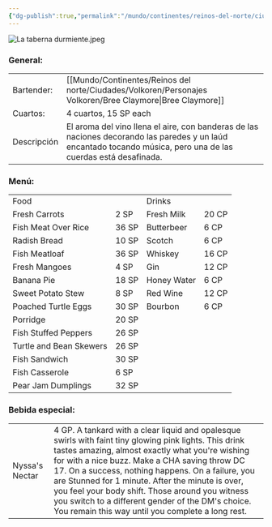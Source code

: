 ```yaml
---
{"dg-publish":true,"permalink":"/mundo/continentes/reinos-del-norte/ciudades/volkoren/establecimientos-volkoren/la-taberna-durmiente/"}
---
```


![La taberna durmiente.jpeg](/img/user/Im%C3%A1genes/La%20taberna%20durmiente.jpeg)
### General:

|             |                                                                                                                                                                  |
| ----------- | ---------------------------------------------------------------------------------------------------------------------------------------------------------------- |
| Bartender:  | [[Mundo/Continentes/Reinos del norte/Ciudades/Volkoren/Personajes Volkoren/Bree Claymore\|Bree Claymore]]                                                                                                                                                |
| Cuartos:    | 4 cuartos, 15 SP each                                                                                                                                            |
| Descripción | El aroma del vino llena el aire, con banderas de las naciones decorando las paredes y un laúd encantado tocando música, pero una de las cuerdas está desafinada. |
### Menú:

|   |   |   |   |
|---|---|---|---|
|Food||Drinks||
|Fresh Carrots|2 SP|Fresh Milk|20 CP|
|Fish Meat Over Rice|36 SP|Butterbeer|6 CP|
|Radish Bread|10 SP|Scotch|6 CP|
|Fish Meatloaf|36 SP|Whiskey|16 CP|
|Fresh Mangoes|4 SP|Gin|12 CP|
|Banana Pie|18 SP|Honey Water|6 CP|
|Sweet Potato Stew|8 SP|Red Wine|12 CP|
|Poached Turtle Eggs|30 SP|Bourbon|6 CP|
|Porridge|20 SP|||
|Fish Stuffed Peppers|26 SP|||
|Turtle and Bean Skewers|26 SP|||
|Fish Sandwich|30 SP|||
|Fish Casserole|6 SP|||
|Pear Jam Dumplings|32 SP|||
### Bebida especial:

|                |                                                                                                                                                                                                                                                                                                                                                                                                                                                                                   |
| -------------- | --------------------------------------------------------------------------------------------------------------------------------------------------------------------------------------------------------------------------------------------------------------------------------------------------------------------------------------------------------------------------------------------------------------------------------------------------------------------------------- |
| Nyssa's Nectar | 4 GP. A tankard with a clear liquid and opalesque swirls with faint tiny glowing pink lights. This drink tastes amazing, almost exactly what you're wishing for with a nice buzz. Make a CHA saving throw DC 17. On a success, nothing happens. On a failure, you are Stunned for 1 minute. After the minute is over, you feel your body shift. Those around you witness you switch to a different gender of the DM's choice. You remain this way until you complete a long rest. |
